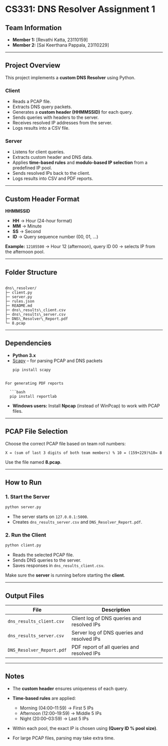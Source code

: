 # CS331: DNS Resolver Assignment 1

## Team Information
- **Member 1:** [Revathi Katta, 23110159]
- **Member 2:** [Sai Keerthana Pappala, 23110229]

---

## Project Overview
This project implements a **custom DNS Resolver** using Python.

### Client
- Reads a PCAP file.
- Extracts DNS query packets.
- Generates a **custom header (HHMMSSID)** for each query.
- Sends queries with headers to the server.
- Receives resolved IP addresses from the server.
- Logs results into a CSV file.

### Server
- Listens for client queries.
- Extracts custom header and DNS data.
- Applies **time-based rules** and **modulo-based IP selection** from a predefined IP pool.
- Sends resolved IPs back to the client.
- Logs results into CSV and PDF reports.

---

## Custom Header Format
**HHMMSSID**

- **HH** → Hour (24-hour format)  
- **MM** → Minute  
- **SS** → Second  
- **ID** → Query sequence number (00, 01, …)  

**Example:** `12105500` → Hour 12 (afternoon), query ID 00 → selects IP from the afternoon pool.

---

## Folder Structure
```

dns\_resolver/
├─ client.py
├─ server.py
├─ rules.json
├─ README.md
├─ dns\_results\_client.csv
├─ dns\_results\_server.csv
├─ DNS\_Resolver\_Report.pdf
└─ 8.pcap

````

---

## Dependencies
- **Python 3.x**
- [Scapy](https://scapy.readthedocs.io/en/latest/) – for parsing PCAP and DNS packets  
  ```bash
  pip install scapy
````

For generating PDF reports

  ```bash
  pip install reportlab
 ````

* **Windows users:** Install **Npcap** (instead of WinPcap) to work with PCAP files.

---

## PCAP File Selection

Choose the correct PCAP file based on team roll numbers:

```
X = (sum of last 3 digits of both team members) % 10 = (159+229)%10= 8
```

Use the file named **8.pcap**.

---

## How to Run

### 1. Start the Server

```bash
python server.py
```

* The server starts on `127.0.0.1:5000`.
* Creates `dns_results_server.csv` and `DNS_Resolver_Report.pdf`.

### 2. Run the Client

```bash
python client.py
```

* Reads the selected PCAP file.
* Sends DNS queries to the server.
* Saves responses in `dns_results_client.csv`.

Make sure the **server** is running before starting the **client**.

---

## Output Files

| File                      | Description                                             |
| ------------------------- | ------------------------------------------------------- |
| `dns_results_client.csv`  | Client log of DNS queries and resolved IPs              |
| `dns_results_server.csv`  | Server log of DNS queries and resolved IPs              |
| `DNS_Resolver_Report.pdf` | PDF report of all queries and resolved IPs |

---

## Notes

* The **custom header** ensures uniqueness of each query.
* **Time-based rules** are applied:

  * Morning (04:00–11:59) → First 5 IPs
  * Afternoon (12:00–19:59) → Middle 5 IPs
  * Night (20:00–03:59) → Last 5 IPs
* Within each pool, the exact IP is chosen using **(Query ID % pool size)**.
* For large PCAP files, parsing may take extra time.

```
